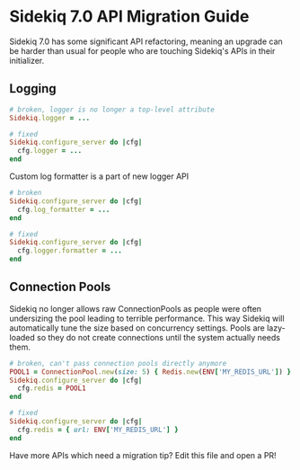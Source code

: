 # Sidekiq 7.0 API Migration Guide

Sidekiq 7.0 has some significant API refactoring, meaning an upgrade can be harder than usual for people who are touching Sidekiq's APIs in their initializer.

## Logging

```ruby
# broken, logger is no longer a top-level attribute
Sidekiq.logger = ...

# fixed
Sidekiq.configure_server do |cfg|
  cfg.logger = ...
end
```

Custom log formatter is a part of new logger API
```ruby
# broken
Sidekiq.configure_server do |cfg|
  cfg.log_formatter = ...
end

# fixed
Sidekiq.configure_server do |cfg|
  cfg.logger.formatter = ...
end
```

## Connection Pools

Sidekiq no longer allows raw ConnectionPools as people were often
undersizing the pool leading to terrible performance.
This way Sidekiq will automatically tune the size based on concurrency settings.
Pools are lazy-loaded so they do not create connections until the system actually needs them.

```ruby
# broken, can't pass connection pools directly anymore
POOL1 = ConnectionPool.new(size: 5) { Redis.new(ENV['MY_REDIS_URL']) }
Sidekiq.configure_server do |cfg|
  cfg.redis = POOL1
end

# fixed
Sidekiq.configure_server do |cfg|
  cfg.redis = { url: ENV['MY_REDIS_URL'] }
end
```

Have more APIs which need a migration tip? Edit this file and open a PR!
